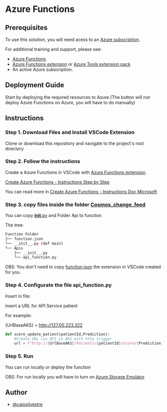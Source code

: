 # Azure Functions

## Prerequisites

To use this solution, you will need acess to an [ Azure subscription](https://azure.microsoft.com/en-us/free/).


For additional training and support, please see:

* [Azure Functions](https://learn.microsoft.com/en-us/azure/azure-functions/functions-overview)
* [Azure Functions extension](https://marketplace.visualstudio.com/items?itemName=ms-azuretools.vscode-azurefunctions) or [ Azure Tools extension pack](https://marketplace.visualstudio.com/items?itemName=ms-vscode.vscode-node-azure-pack)
* An active Azure subscription.

## Deployment Guide

Start by deploying the required resources to Azure.(The button will not deploy Azure Functions on Azure, you will have to do manually)
## Instructions

### Step 1. Download Files and Install VSCode Extension

Clone or download this repository and navigate to the project's root directory

### Step 2. Follow the instructions

Create a Azure Functions in VSCode with [Azure Functions extension](https://marketplace.visualstudio.com/items?itemName=ms-azuretools.vscode-azurefunctions).

[Create Azure Functions - Instructions Step by Step](Create_instructions/Readme.md)

You can read more in [Create Azure Functions - Instructions Doc Microsoft](https://learn.microsoft.com/en-us/azure/azure-functions/functions-develop-vs-code?tabs=python)

### Step 3. copy files inside the folder [Cosmos_change_feed](/Cosmos_change_feed)

You can copy [__init__.py](/__init__.py) and Folder Api to function

The tree:
```bash
Function Folder
├── function.json
└── __init__.py (def main)
└── Apis
    ├── __init__.py
    └── api_function.py
```

OBS: You don't need to copy [function.json](/function.json) the extension in VSCode created for you.

### Step 4. Configurate the file api_function.py
Insert in file:

insert a URL for API Service patient

For example:

{UrlBaseAKS} = http://127.00.223.322

```python
def score_update_patient(patientId,Prediction):
    #Create URL run API in AKS with http trigger
    url = f"http://{UrlBaseAKS}/Patients/{patientId}/Score/{Prediction}"
````

### Step 5. Run
You can run locally or deploy the function

OBS: For run locally you will have to turn on [Azure Storage Emulator](https://learn.microsoft.com/en-us/azure/storage/common/storage-use-emulator#get-the-storage-emulator)


## Author
- [@caiosilvestre](https://www.github.com/caiosilvestre)
